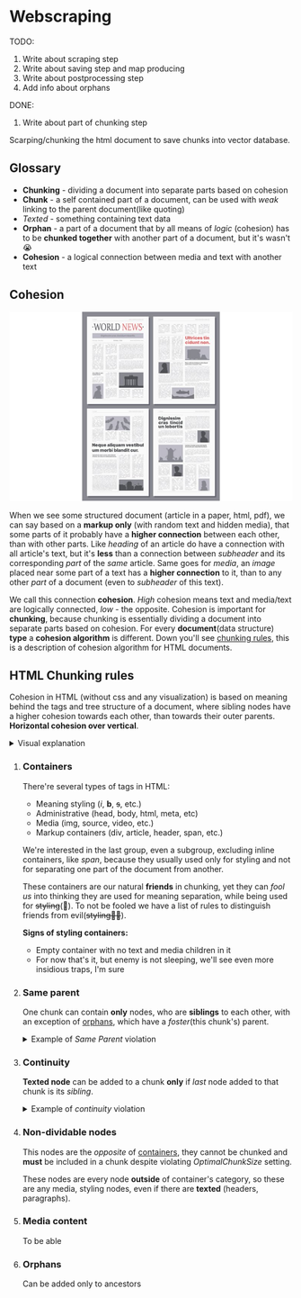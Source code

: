 # Webscraping

TODO:

1. Write about scraping step
2. Write about saving step and map producing
3. Write about postprocessing step
4. Add info about orphans

DONE:

1. Write about part of chunking step

Scarping/chunking the html document to save chunks into vector database.

## Glossary

- **Chunking** - dividing a document into separate parts based on cohesion
- **Chunk** - a self contained part of a document, can be used with _weak_ linking to the parent document(like quoting)
- _Texted_ - something containing text data
- **Orphan** - a part of a document that by all means of _logic_ (cohesion) has to be **chunked together** with another part of a document, but it's wasn't😭
- **Cohesion** - a logical connection between media and text with another text

## Cohesion

![Wireframe of a newspaper](./img/wireframe.jpeg)

When we see some structured document (article in a paper, html, pdf), we can say based on a **markup only** (with random text and hidden media), that some parts of it probably have a **higher connection** between each other, than with other parts. Like _heading_ of an article do have a connection with all article's text, but it's **less** than a connection between _subheader_ and its corresponding _part_ of the _same_ article. Same goes for _media_, an _image_ placed near some part of a text has a **higher connection** to it, than to any other _part_ of a document (even to _subheader_ of this text).

We call this connection **cohesion**. _High_ cohesion means text and media/text are logically connected, _low_ - the opposite.
Cohesion is important for **chunking**, because chunking is essentially dividing a document into separate parts based on cohesion.
For every **document**(data structure) **type** a **cohesion algorithm** is different. Down you'll see [chunking rules](#html-chunking-rules), this is a description of cohesion algorithm for HTML documents.

## HTML Chunking rules

Cohesion in HTML (without css and any visualization) is based on meaning behind the tags and tree structure of a document, where sibling nodes have a higher cohesion towards each other, than towards their outer parents. **Horizontal cohesion over vertical**.

<details>
   <summary>Visual explanation</summary>

```html
<article>
  <h1>I'm a parent</h1>

  <section>
    <h2>I'm a subheading</h2>
    I also have some text and media
  </section>

  Here goes some text.
</article>
```

The cohesion between _h2_ and _text_ in the _section_ is higher towards each other than towards _h1_ and _article's text_.

</details>

1. ### Containers

   There're several types of tags in HTML:

   - Meaning styling (_i_, **b**, ~~s~~, etc.)
   - Administrative (head, body, html, meta, etc)
   - Media (img, source, video, etc.)
   - Markup containers (div, article, header, span, etc.)

   We're interested in the last group, even a subgroup, excluding inline containers, like _span_, because they usually used only for styling and not for separating one part of the document from another.

   These containers are our natural **friends** in chunking, yet they can _fool us_ into thinking they are used for meaning separation, while being used for ~~styling~~(🤮). To not be fooled we have a list of rules to distinguish friends from evil(~~styling🤮🤮~~).

   **Signs of styling containers:**

   - Empty container with no text and media children in it
   - For now that's it, but enemy is not sleeping, we'll see even more insidious traps, I'm sure

2. ### Same parent

   One chunk can contain **only** nodes, who are **siblings** to each other, with an exception of [orphans](#orphans), which have a _foster_(this chunk's) parent.

   <details>
      <summary>Example of <i>Same Parent</i> violation</summary>

   ```html
   <section>
     <div></div>
     -> added to chunk1
   </section>

   <div></div>
   -> cannot be added to chunk1, if not an orphan
   ```

   </details>

3. ### Continuity

   **Texted node** can be added to a chunk **only** if _last_ node added to that chunk is its _sibling_.

   <details>
      <summary> Example of <i>continuity</i> violation</summary>

   ```html
   <div>Hi, I'm div1</div>
   -> added to chunk1

   <section>
     <div>Even more subdivision and text</div>
   </section>
   -> gets subchunked

   <div>Hi, I'm div2</div>
   -> cannot be added to the same chunk as div1, continuity will be violated
   ```

   </details>

4. ### Non-dividable nodes

   This nodes are the _opposite_ of [containers](#containers), they cannot be chunked and **must** be included in a chunk despite violating _OptimalChunkSize_ setting.

   These nodes are every node **outside** of container's category, so these are any media, styling nodes, even if there are **texted** (headers, paragraphs).

5. ### Media content

   To be able

6. ### Orphans

   Can be added only to ancestors
